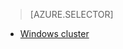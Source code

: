 <!-- deleted in Global -->

> [AZURE.SELECTOR]
- [Windows cluster](/documentation/articles/hdinsight-develop-deploy-java-mapreduce/)
